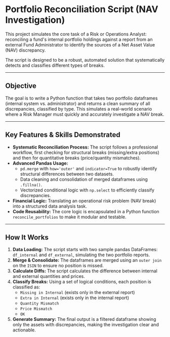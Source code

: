 # Portfolio Reconciliation Script (NAV Investigation)

This project simulates the core task of a Risk or Operations Analyst: reconciling a fund's internal portfolio holdings against a report from an external Fund Administrator to identify the sources of a Net Asset Value (NAV) discrepancy.

The script is designed to be a robust, automated solution that systematically detects and classifies different types of breaks.

---
## Objective

The goal is to write a Python function that takes two portfolio dataframes (internal system vs. administrator) and returns a clean summary of all discrepancies, classified by type. This simulates a real-world scenario where a Risk Manager must quickly and accurately investigate a NAV break.

---
## Key Features & Skills Demonstrated

-   **Systematic Reconciliation Process:** The script follows a professional workflow, first checking for structural breaks (missing/extra positions) and then for quantitative breaks (price/quantity mismatches).
-   **Advanced Pandas Usage:**
    -   `pd.merge` with `how='outer'` and `indicator=True` to robustly identify structural differences between two datasets.
    -   Data cleaning and consolidation of merged dataframes using `.fillna()`.
    -   Vectorized conditional logic with `np.select` to efficiently classify discrepancies.
-   **Financial Logic:** Translating an operational risk problem (NAV break) into a structured data analysis task.
-   **Code Reusability:** The core logic is encapsulated in a Python function `reconcile_portfolios` to make it modular and testable.

---
## How It Works

1.  **Data Loading:** The script starts with two sample pandas DataFrames: `df_internal` and `df_external`, simulating the two portfolio reports.
2.  **Merge & Consolidate:** The dataframes are merged using an `outer join` on the `ISIN` to ensure no position is missed.
3.  **Calculate Diffs:** The script calculates the difference between internal and external quantities and prices.
4.  **Classify Breaks:** Using a set of logical conditions, each position is classified as:
    -   `Missing in Internal` (exists only in the external report)
    -   `Extra in Internal` (exists only in the internal report)
    -   `Quantity Mismatch`
    -   `Price Mismatch`
    -   `OK`
5.  **Generate Summary:** The final output is a filtered dataframe showing only the assets with discrepancies, making the investigation clear and actionable.